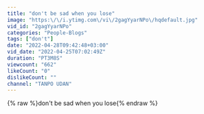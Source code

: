 ```yaml
---
title: "don't be sad when you lose"
image: "https:\/\/i.ytimg.com\/vi\/2gagYyarNPo\/hqdefault.jpg"
vid_id: "2gagYyarNPo"
categories: "People-Blogs"
tags: ["don't"]
date: "2022-04-28T09:42:48+03:00"
vid_date: "2022-04-25T07:02:49Z"
duration: "PT3M8S"
viewcount: "662"
likeCount: "0"
dislikeCount: ""
channel: "TANPO UDAN"
---
```

{% raw %}don't be sad when you lose{% endraw %}
